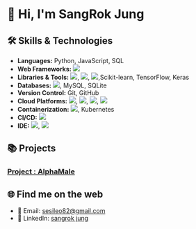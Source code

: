 # 👋 Hi, I'm SangRok Jung


## 🛠️ Skills & Technologies

- **Languages:** Python, JavaScript, SQL
- **Web Frameworks:** <img src="https://img.shields.io/badge/fastapi-25292E?style=for-the-badge&logo=fastapi">
- **Libraries & Tools:** <img src="https://img.shields.io/badge/pandas-25292E?style=for-the-badge&logo=pandas&logoColor=A0BCDF">, <img src="https://img.shields.io/badge/numpy-25292E?style=for-the-badge&logo=numpy&logoColor=5174C3">, <img src="https://img.shields.io/badge/opencv-25292E?style=for-the-badge&logo=opencv">,Scikit-learn, TensorFlow, Keras
- **Databases:** <img src="https://img.shields.io/badge/postqresql-25292E?style=for-the-badge&logo=postgresql">, MySQL, SQLite
- **Version Control:** Git, GitHub
- **Cloud Platforms:** <img src="https://img.shields.io/badge/EC2-Amazon-25292E?style=for-the-badge&logo=amazonec2">, <img src="https://img.shields.io/badge/RDS-Amazon-25292E?style=for-the-badge&logo=amazonrds">, <img src="https://img.shields.io/badge/ECS-Amazon-25292E?style=for-the-badge&logo=amazonecs">, <img src="https://img.shields.io/badge/S3-Amazon-25292E?style=for-the-badge&logo=amazons3">
- **Containerization:** <img src="https://img.shields.io/badge/docker-25292E?style=for-the-badge&logo=docker">, Kubernetes
- **CI/CD:** <img src="https://img.shields.io/badge/github actions-25292E?style=for-the-badge&logo=githubactions">
- **IDE:** <img src="https://img.shields.io/badge/pycharm-25292E?style=for-the-badge&logo=pycharm">, <img src="https://img.shields.io/badge/jupyter-25292E?style=for-the-badge&logo=jupyter">


## 📚 Projects

### [Project : AlphaMale](https://github.com/sangrokjung/alpha_male_dl_server)

## 🌐 Find me on the web

- 📧 Email: [sesileo82@gmail.com](mailto:sesileo82@gmail.com)
- 💼 LinkedIn: [sangrok jung](https://www.linkedin.com/in/sangrok-jung-917263234/)

<br>

<p align="left">
    








</p>
<p align="left">

</p>


